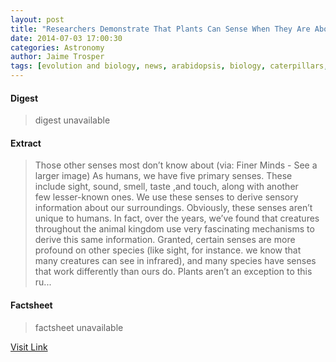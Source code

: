 ```yaml
---
layout: post
title: "Researchers Demonstrate That Plants Can Sense When They Are About to Be Eaten (& Respond Accordingly)"
date: 2014-07-03 17:00:30
categories: Astronomy
author: Jaime Trosper
tags: [evolution and biology, news, arabidopsis, biology, caterpillars, division of plant sciences, heidi appel, sensory information]
---
```



#### Digest
>digest unavailable

#### Extract
>Those other senses most don&#8217;t know about (via: Finer Minds - See a larger image) As humans, we have five primary senses. These include sight, sound, smell, taste ,and touch, along with another few lesser-known ones. We use these senses to derive sensory information about our surroundings. Obviously, these senses aren&#8217;t unique to humans. In fact, over the years, we&#8217;ve found that creatures throughout the animal kingdom use very fascinating mechanisms to derive this same information. Granted, certain senses are more profound on other species (like sight, for instance. we know that many creatures can see in infrared), and many species have senses that work differently than ours do. Plants aren&#8217;t an exception to this ru...

#### Factsheet
>factsheet unavailable

[Visit Link](http://www.fromquarkstoquasars.com/researchers-demonstrate-that-plants-can-sense-when-they-are-about-to-be-eaten-respond-accordingly/)


